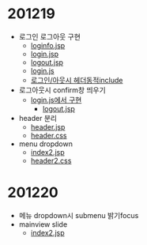 
# 201219
- 로그인 로그아웃 구현
  - [loginfo.jsp](Semi/WebContent/login/loginfo.jsp)
  - [login.jsp](Semi/WebContent/login/login.jsp)
  - [logout.jsp](Semi/WebContent/login/logout.jsp)
  - [login.js](Semi/WebContent/js/login.js)
  - [로그인/아웃시 헤더동적include](Semi/WebContent/index.jsp)
- 로그아웃시 confirm창 띄우기
  - [login.js에서 구현](Semi/WebContent/js/login.js)
    - [logout.jsp](Semi/WebContent/login/logout.jsp)
- header 분리
  - [header.jsp](Semi/WebContent/header.jsp)
  - [header.css](Semi/WebContent/css/header.css)
- menu dropdown 
  - [index2.jsp](Semi/WebContent/index2.jsp)
  - [header2.css](Semi/WebContent/css/header2.css)

# 201220 
- 메뉴 dropdown시 submenu 밝기focus
- mainview slide
  - [index2.jsp](Semi/WebContent/index2.jsp)